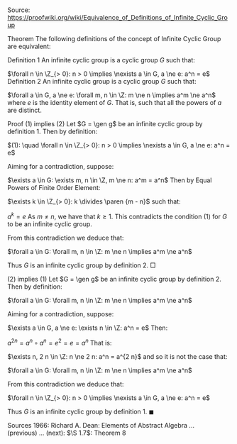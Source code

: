 # 

Source: https://proofwiki.org/wiki/Equivalence_of_Definitions_of_Infinite_Cyclic_Group



Theorem
The following definitions of the concept of Infinite Cyclic Group are equivalent:

Definition 1
An infinite cyclic group is a cyclic group $G$ such that:

$\forall n \in \Z_{> 0}: n > 0 \implies \nexists a \in G, a \ne e: a^n = e$
Definition 2
An infinite cyclic group is a cyclic group $G$ such that:

$\forall a \in G, a \ne e: \forall m, n \in \Z: m \ne n \implies a^m \ne a^n$
where $e$ is the identity element of $G$.
That is, such that all the powers of $a$ are distinct.


Proof
$(1)$ implies $(2)$
Let $G = \gen g$ be an infinite cyclic group by definition 1.
Then by definition:

$(1): \quad \forall n \in \Z_{> 0}: n > 0 \implies \nexists a \in G, a \ne e: a^n = e$

Aiming for a contradiction, suppose:

$\exists a \in G: \exists m, n \in \Z, m \ne n: a^m = a^n$
Then by Equal Powers of Finite Order Element:

$\exists k \in \Z_{> 0}: k \divides \paren {m - n}$
such that:

$a^k = e$
As $m \ne n$, we have that $k \ge 1$.
This contradicts the condition $(1)$ for $G$ to be an infinite cyclic group.

From this contradiction we deduce that:

$\forall a \in G: \forall m, n \in \Z: m \ne n \implies a^m \ne a^n$

Thus $G$ is an infinite cyclic group by definition 2.
$\Box$


$(2)$ implies $(1)$
Let $G = \gen g$ be an infinite cyclic group by definition 2.
Then by definition:

$\forall a \in G: \forall m, n \in \Z: m \ne n \implies a^m \ne a^n$

Aiming for a contradiction, suppose:

$\exists a \in G, a \ne e: \exists n \in \Z: a^n = e$
Then:

$a^{2 n} = a^n \circ a^n = e^2 = e = a^n$
That is:

$\exists n, 2 n \in \Z: n \ne 2 n: a^n = a^{2 n}$
and so it is not the case that:

$\forall a \in G: \forall m, n \in \Z: m \ne n \implies a^m \ne a^n$

From this contradiction we deduce that:

$\forall n \in \Z_{> 0}: n > 0 \implies \nexists a \in G, a \ne e: a^n = e$

Thus $G$ is an infinite cyclic group by definition 1.
$\blacksquare$


Sources
1966: Richard A. Dean: Elements of Abstract Algebra ... (previous) ... (next): $\S 1.7$: Theorem $8$




